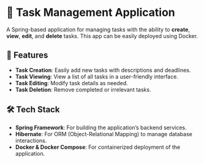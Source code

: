 # 📝 Task Management Application

A Spring-based application for managing tasks with the ability to **create**, **view**, **edit**, and **delete** tasks. This app can be easily deployed using Docker.

## 🚀 Features

- **Task Creation**: Easily add new tasks with descriptions and deadlines.
- **Task Viewing**: View a list of all tasks in a user-friendly interface.
- **Task Editing**: Modify task details as needed.
- **Task Deletion**: Remove completed or irrelevant tasks.

## 🛠 Tech Stack

- **Spring Framework**: For building the application’s backend services.
- **Hibernate**: For ORM (Object-Relational Mapping) to manage database interactions.
- **Docker & Docker Compose**: For containerized deployment of the application.


